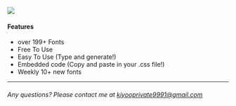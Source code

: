 ![](https://zaid015.github.io/fontgen/img/logo.png)

#### Features
- over 199+ Fonts
- Free To Use
- Easy To Use (Type and generate!)
- Embedded code (Copy and paste in your .css file!)
- Weekly 10+ new fonts

------------

###### Any questions? Please contact me at kiyooprivate9991@gmail.com
